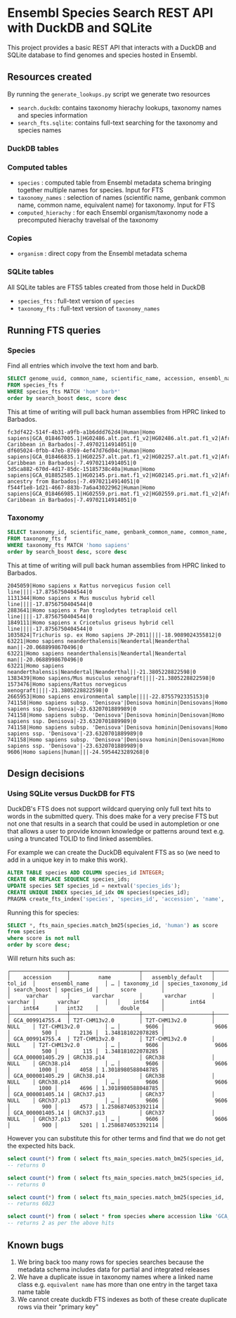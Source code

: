 # Ensembl Species Search REST API with DuckDB and SQLite

This project provides a basic REST API that interacts with a DuckDB and SQLite database to find genomes and species hosted in Ensembl.

## Resources created

By running the `generate_lookups.py` script we generate two resources

- `search.duckdb`: contains taxonomy hierachy lookups, taxonomy names and species information
- `search_fts.sqlite`: contains full-text searching for the taxonomy and species names

### DuckDB tables

### Computed tables

- `species` : computed table from Ensembl metadata schema bringing together multiple names for species. Input for FTS
- `taxonomy_names` : selection of names (scientific name, genbank common name, common name, equivalent name) for taxonomy. Input for FTS
- `computed_hierachy` : for each Ensembl organism/taxonomy node a precomputed hierachy travelsal of the taxonomy

### Copies

- `organism` : direct copy from the Ensembl metadata schema

### SQLite tables

All SQLite tables are FTS5 tables created from those held in DuckDB

- `species_fts` : full-text version of `species`
- `taxonomy_fts` : full-text version of `taxonomy_names`

## Running FTS queries

### Species

Find all entries which involve the text hom and barb.

```sql
SELECT genome_uuid, common_name, scientific_name, accession, ensembl_name, assembly_default, strain, bm25(species_fts) AS score, search_boost
FROM species_fts f
WHERE species_fts MATCH 'hom* barb*'
order by search_boost desc, score desc
```

This at time of writing will pull back human assemblies from HPRC linked to Barbados.

```text
fc3df422-514f-4b31-a9fb-a1b6ddd762d4|Human|Homo sapiens|GCA_018467005.1|HG02486.alt.pat.f1_v2|HG02486.alt.pat.f1_v2|African Caribbean in Barbados|-7.49702114914051|0
df605024-0fbb-47eb-8769-4ef47d76d04c|Human|Homo sapiens|GCA_018466835.1|HG02257.alt.pat.f1_v2|HG02257.alt.pat.f1_v2|African Caribbean in Barbados|-7.49702114914051|0
3d5ca882-670d-4d17-85dc-15185738c40a|Human|Homo sapiens|GCA_018852585.1|HG02145.pri.mat.f1_v2|HG02145.pri.mat.f1_v2|African ancestry from Barbados|-7.49702114914051|0
f544f1e8-1d21-4667-883b-7a6a43022962|Human|Homo sapiens|GCA_018466985.1|HG02559.pri.mat.f1_v2|HG02559.pri.mat.f1_v2|African Caribbean in Barbados|-7.49702114914051|0
```

### Taxonomy

```sql
SELECT taxonomy_id, scientific_name, genbank_common_name, common_name, equivalent_name, bm25(taxonomy_fts) AS score, search_boost
FROM taxonomy_fts f
WHERE taxonomy_fts MATCH 'homo sapiens'
order by search_boost desc, score desc
```

This at time of writing will pull back human assemblies from HPRC linked to Barbados.

```text
2045059|Homo sapiens x Rattus norvegicus fusion cell line||||-17.8756750404544|0
1131344|Homo sapiens x Mus musculus hybrid cell line||||-17.8756750404544|0
2883641|Homo sapiens x Pan troglodytes tetraploid cell line||||-17.8756750404544|0
1849111|Homo sapiens x Cricetulus griseus hybrid cell line||||-17.8756750404544|0
1035824|Trichuris sp. ex Homo sapiens JP-2011||||-18.9089024355812|0
63221|Homo sapiens neanderthalensis|Neandertal|Neanderthal man||-20.0688998670496|0
63221|Homo sapiens neanderthalensis|Neandertal|Neandertal man||-20.0688998670496|0
63221|Homo sapiens neanderthalensis|Neandertal|Neanderthal||-21.3805228822598|0
1383439|Homo sapiens/Mus musculus xenograft||||-21.3805228822598|0
1573476|Homo sapiens/Rattus norvegicus xenograft||||-21.3805228822598|0
2665953|Homo sapiens environmental sample||||-22.8755792335153|0
741158|Homo sapiens subsp. 'Denisova'|Denisova hominin|Denisovans|Homo sapiens ssp. Denisova|-23.6320701889989|0
741158|Homo sapiens subsp. 'Denisova'|Denisova hominin|Denisovan|Homo sapiens ssp. Denisova|-23.6320701889989|0
741158|Homo sapiens subsp. 'Denisova'|Denisova hominin|Denisovans|Homo sapiens ssp. 'Denisova'|-23.6320701889989|0
741158|Homo sapiens subsp. 'Denisova'|Denisova hominin|Denisovan|Homo sapiens ssp. 'Denisova'|-23.6320701889989|0
9606|Homo sapiens|human|||-24.5954423289268|0
```

## Design decisions

### Using SQLite versus DuckDB for FTS

DuckDB's FTS does not support wildcard querying only full text hits to words in the submitted query. This does make for a very precise FTS but not one that results in a search that could be used in autompletion or one that allows a user to provide known knowledge or patterns around text e.g. using a truncated TOLID to find linked assemblies.

For example we can create the DuckDB equivalent FTS as so (we need to add in a unique key in to make this work).

```sql
ALTER TABLE species ADD COLUMN species_id INTEGER;
CREATE OR REPLACE SEQUENCE species_ids;
UPDATE species SET species_id = nextval('species_ids');
CREATE UNIQUE INDEX species_id_idx ON species(species_id);
PRAGMA create_fts_index('species', 'species_id', 'accession', 'name', 'assembly_default', 'tol_id', 'ensembl_name', 'common_name', 'genome_uuid', 'scientific_name', 'biosample_id', 'strain', 'species_taxonomy_id', overwrite=1, lower = 1);

```

Running this for species:

```sql
SELECT *, fts_main_species.match_bm25(species_id, 'human') as score 
from species 
where score is not null 
order by score desc;
```

Will return hits such as:

```text
┌──────────────────┬──────────────────────┬──────────────────────┬─────────┬──────────────────────┬───┬─────────────┬─────────────────────┬──────────────┬────────────┬────────────────────┐
│    accession     │         name         │   assembly_default   │ tol_id  │     ensembl_name     │ … │ taxonomy_id │ species_taxonomy_id │ search_boost │ species_id │       score        │
│     varchar      │       varchar        │       varchar        │ varchar │       varchar        │   │    int64    │        int64        │    int64     │   int32    │       double       │
├──────────────────┼──────────────────────┼──────────────────────┼─────────┼──────────────────────┼───┼─────────────┼─────────────────────┼──────────────┼────────────┼────────────────────┤
│ GCA_009914755.4  │ T2T-CHM13v2.0        │ T2T-CHM13v2.0        │ NULL    │ T2T-CHM13v2.0        │ … │        9606 │                9606 │          500 │       2136 │  1.348181022078285 │
│ GCA_009914755.4  │ T2T-CHM13v2.0        │ T2T-CHM13v2.0        │ NULL    │ T2T-CHM13v2.0        │ … │        9606 │                9606 │          500 │        115 │  1.348181022078285 │
│ GCA_000001405.29 │ GRCh38.p14           │ GRCh38               │ NULL    │ GRCh38.p14           │ … │        9606 │                9606 │         1000 │       4058 │ 1.3018980588048785 │
│ GCA_000001405.29 │ GRCh38.p14           │ GRCh38               │ NULL    │ GRCh38.p14           │ … │        9606 │                9606 │         1000 │       4696 │ 1.3018980588048785 │
│ GCA_000001405.14 │ GRCh37.p13           │ GRCh37               │ NULL    │ GRCh37.p13           │ … │        9606 │                9606 │          900 │       4573 │ 1.2586874053392114 │
│ GCA_000001405.14 │ GRCh37.p13           │ GRCh37               │ NULL    │ GRCh37.p13           │ … │        9606 │                9606 │          900 │       5201 │ 1.2586874053392114 │
```

However you can substitute this for other terms and find that we do not get the expected hits back.

```sql
select count(*) from ( select fts_main_species.match_bm25(species_id, 'hum') as score from species where score is not null);
-- returns 0

select count(*) from ( select fts_main_species.match_bm25(species_id, 'hum*') as score from species where score is not null);
-- returns 0

select count(*) from ( select fts_main_species.match_bm25(species_id, 'GCA_009914755') as score from species where score is not null);
-- returns 6023

select count(*) from ( select * from species where accession like 'GCA_009914755%');
-- returns 2 as per the above hits
```

## Known bugs

1. We bring back too many rows for species searches because the metadata schema includes data for partial and integrated releases
2. We have a duplicate issue in taxonomy names where a linked name class e.g. `equivalent name` has more than one entry in the target taxa name table
3. We cannot create duckdb FTS indexes as both of these create duplicate rows via their "primary key"
